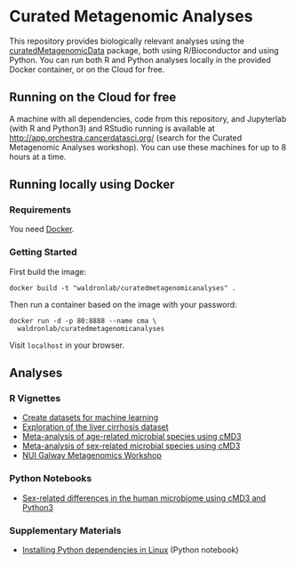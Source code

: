 # Curated Metagenomic Analyses

This repository provides biologically relevant analyses using the [curatedMetagenomicData](https://bioconductor.org/packages/curatedMetagenomicData/) package, both using R/Bioconductor and using Python. You can run both R and Python analyses locally in the provided Docker container, or on the Cloud for free.

## Running on the Cloud for free

A machine with all dependencies, code from this repository, and Jupyterlab (with R and Python3) and RStudio running is available at http://app.orchestra.cancerdatasci.org/ (search for the Curated Metagenomic Analyses workshop). You can use these machines for up to 8 hours at a time.

## Running locally using Docker

### Requirements

You need [Docker](https://docs.docker.com/get-docker/).

### Getting Started

First build the image:

    docker build -t "waldronlab/curatedmetagenomicanalyses" .

Then run a container based on the image with your password:

    docker run -d -p 80:8888 --name cma \
      waldronlab/curatedmetagenomicanalyses

Visit `localhost` in your browser.

## Analyses

### R Vignettes

* [Create datasets for machine learning](https://waldronlab.io/curatedMetagenomicAnalyses/articles/MLdatasets.html)
* [Exploration of the liver cirrhosis dataset](https://github.com/waldronlab/curatedMetagenomicAnalyses/blob/vignettes/explorecirrhosis.Rmd)
* [Meta-analysis of age-related microbial species using cMD3](https://github.com/waldronlab/curatedMetagenomicAnalyses/blob/vignettes/Age_metaanalysis_vignette.Rmd)
* [Meta-analysis of sex-related microbial species using cMD3](https://github.com/waldronlab/curatedMetagenomicAnalyses/blob/vignettes/Sex_metaanalysis_vignette.Rmd)
* [NUI Galway Metagenomics Workshop](https://github.com/waldronlab/curatedMetagenomicAnalyses/blob/vignettes/NUI-Galway-Metagenomics-Workshop.Rmd)

### Python Notebooks

* [Sex-related differences in the human microbiome using cMD3 and Python3](https://github.com/waldronlab/curatedMetagenomicAnalyses/blob/vignettes/sexContrastMicrobiomeAnalysis.ipynb)

### Supplementary Materials 

* [Installing Python dependencies in Linux](https://github.com/waldronlab/curatedMetagenomicAnalyses/blob/vignettes/installation.ipynb) (Python notebook)
